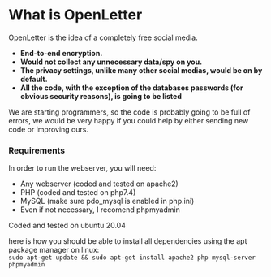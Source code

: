 # What is OpenLetter #
OpenLetter is the idea of a completely free social media.
<b>
* End-to-end encryption.
* Would not collect any unnecessary data/spy on you.
* The privacy settings, unlike many other social medias, would be on by default.
* All the code, with the exception of the databases passwords (for obvious security reasons), is going to be listed
</b>

We are starting programmers, so the code is probably going to be full of errors, we would be very happy if you could help by either sending new code or improving ours.

### Requirements ###
In order to run the webserver, you will need:
* Any webserver (coded and tested on apache2)
* PHP (coded and tested on php7.4)
* MySQL (make sure pdo_mysql is enabled in php.ini)
* Even if not necessary, I recomend phpmyadmin

Coded and tested on ubuntu 20.04

here is how you should be able to install all dependencies using the apt package manager on linux:<br>
`sudo apt-get update && sudo apt-get install apache2 php mysql-server phpmyadmin`
